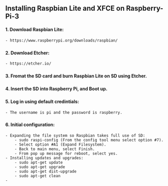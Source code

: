 ## Installing Raspbian Lite and XFCE on Raspberry-Pi-3 

#### 1. Download Raspbian Lite:
	- https://www.raspberrypi.org/downloads/raspbian/
###

#### 2. Download Etcher:
	- https://etcher.io/
###

#### 3. Fromat the SD card and burn Raspbian Lite on SD using Etcher.

###

#### 4. Insert the SD into Raspberry Pi, and Boot up.

###

#### 5. Log in using default credintials:
	- The username is pi and the password is raspberry.
###

#### 6. Initial configuration:
	- Expanding the file system so Raspbian takes full use of SD:
		- sudo raspi-config (From the config tool menu select option #7).
		- Select option #A1 (Expand Filesystem).
		- Back to main menu, select Finish.
		- From pop up message for reboot, select yes.
	- Installing updates and upgrades:
		- sudo apt-get update
		- sudo apt-get upgrade
		- sudo apt-get dist-upgrade
		- sudo apt-get clean
	- 